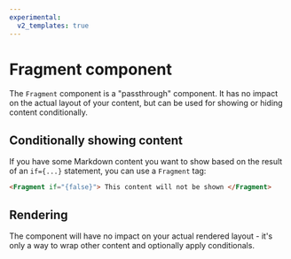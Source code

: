 ```yaml
---
experimental:
  v2_templates: true
---
```


# Fragment component

The `Fragment` component is a "passthrough" component. It has no impact on the actual layout of your content, but can be used for showing or hiding content conditionally.

## Conditionally showing content

If you have some Markdown content you want to show based on the result of an `if={...}` statement, you can use a `Fragment` tag:

```html
<Fragment if="{false}"> This content will not be shown </Fragment>
```

## Rendering

The component will have no impact on your actual rendered layout - it's only a way to wrap other content and optionally apply conditionals.
